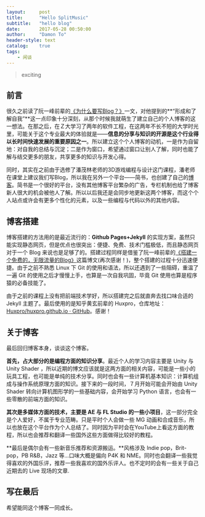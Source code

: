 ```yaml
---
layout:     post
title:      "Hello SplitMusic"
subtitle:   "hello blog"
date:       2017-05-28 00:50:00
author:     "Damon To"
header-style: text
catalog:    true
tags:
    - 闲谈
---
```


> exciting

## 前言

很久之前读了阮一峰前辈的[《为什么要写Blog？》](http://www.ruanyifeng.com/blog/2006/12/why_i_keep_blogging.html)一文，对他提到的**“形成和了解自我”**这一点印象十分深刻，从那个时候我就萌生了建立自己的个人博客的这一想法。在那之后，在Ｚ大学习了两年的软件工程，在这两年不长不短的大学时光里，可能关于这个专业最大的体验就是——**信息的分享与知识的开源是这个行业得以长时间快速发展的重要原因之一**。所以建立这个个人博客的动机，一是作为自留地：对自我的总结与沉淀；二是作为窗口，希望通过窗口让别人了解，同时也能了解与结交更多的朋友，共享更多的知识与开发心得。

同时，其实在之前由于选修了潘茂林老师的3D游戏编程与设计这门课程，潘老师在课堂上建议我们写Blog，所以我在另外一个平台——简书，也创建了自己的[博客](http://www.jianshu.com/u/cfc5de577236)。简书是一个很好的平台，没有其他博客平台繁杂的广告，专栏机制也给了博客新人很大的机会被他人了解。所以以后我还是会同步地更新这两个博客，而这个个人站点或许会有更多个性化的元素，以及一些编程与代码以外的其他内容。

## 博客搭建

博客搭建的方法用的是最近流行的：**Github Pages+Jekyll** 的实现方案，虽然只能实现静态网页，但是优点也很突出：便捷、免费、技术门槛极低，而且静态网页对于一个 Blog 来说也是足够了的。搭建过程同样是借鉴了阮一峰前辈的[《搭建一个免费的，无限流量的Blog》](http://www.ruanyifeng.com/blog/2012/08/blogging_with_jekyll.html)这篇博文(再次感谢！)，整个搭建的过程十分迅速便捷。由于之前不熟悉 Linux 下 Git 的使用和语法，所以还遇到了一些阻碍，重温了一遍 Git 的使用之后才慢慢上手，也算是一次自我巩固，毕竟 Git 使用也算是程序猿的必备技能了。

由于之前的课程上没有把前端技术学好，所以搭建完之后就直奔去找口味合适的 Jekyll 主题了。最后使用的是知乎黄玄前辈的 Huxpro，仓库地址：[Huxpro/huxpro.github.io · GitHub](https://link.zhihu.com/?target=https%3A//github.com/Huxpro/huxpro.github.io)。感谢！

## 关于博客

最后回归博客本身，谈谈这个博客。

**首先，占大部分的是编程方面的知识分享**。最近个人的学习内容主要是 Unity 与 Unity Shader ，所以近期的博文应该就是这两方面的相关内容，可能是一些小的玩具工程，也可能是单纯的技术分享。同时也会有一些计算机基本知识：计算机组成与操作系统原理方面的知识。接下来的一段时间，７月开始可能会开始由 Unity Shader 转向计算机图形学的一些基础内容，会开始学习 Python 语言，也会有一些零散的前端方面的知识。

**其次是多媒体方面的技术，主要是 AE 与 FL Studio 的一些小项目**，这一部分完全是个人爱好，不属于专业范畴。只是平时个人会做一些 MG 动画和合成音乐，所以也放在这个平台作为个人总结了。同时因为平时会在YouTube上看这方面的教程，所以也会推荐和翻译一些国外这些方面做得比较好的教程。

**最后是偶尔会有一些新音乐推荐和资源搬运。**风格涉及 Indie pop，Brit-pop，PB R&B，Jazz 等...口味大概是偏向 P4K 和 NME。同时也会翻译一些我觉得喜欢的外国乐评，推荐一些我喜欢的国外乐评人。也不定时的会有一些关于自己近期去的 Live 现场的文章.

## 写在最后

希望能同这个博客一同成长。
